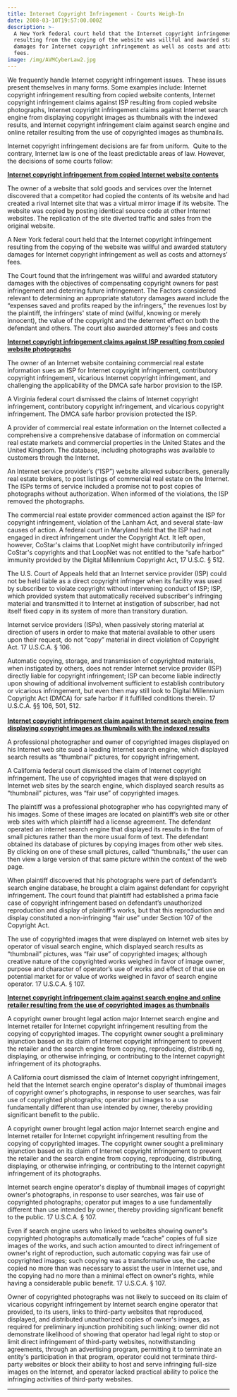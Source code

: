 ```yaml
---
title: Internet Copyright Infringement - Courts Weigh-In
date: 2008-03-10T19:57:00.000Z
description: >-
  A New York federal court held that the Internet copyright infringement
  resulting from the copying of the website was willful and awarded statutory
  damages for Internet copyright infringement as well as costs and attorneys’
  fees.
image: /img/AVMCyberLaw2.jpg
---
```

We frequently handle Internet copyright infringement issues.&nbsp; These issues present themselves in many forms.  Some examples include: Internet copyright infringement resulting from copied website contents, Internet copyright infringement claims against ISP resulting from copied website photographs, Internet copyright infringement claims against Internet search engine from displaying copyright images as thumbnails with the indexed results, and Internet copyright infringement claim against search engine and online retailer resulting from the use of copyrighted images as thumbnails.

Internet copyright infringement decisions are far from uniform.&nbsp; Quite to the contrary, Internet law is one of the least predictable areas of law. However, the decisions of some courts follow:

<u><b>Internet copyright infringement from copied Internet website contents</b></u>

The owner of a website that sold goods and services over the Internet discovered that a competitor had copied the contents of its website and had created a rival Internet site that was a virtual mirror image if its website. The website was copied by posting identical source code at other Internet websites. The replication of the site diverted traffic and sales from the original website.

A New York federal court held that the Internet copyright infringement resulting from the copying of the website was willful and awarded statutory damages for Internet copyright infringement as well as costs and attorneys’ fees.

The Court found that the infringement was willful and awarded statutory damages with the objectives of compensating copyright owners for past infringement and deterring future infringement. The Factors considered relevant to determining an appropriate statutory damages award include the “expenses saved and profits reaped by the infringers,” the revenues lost by the plaintiff, the infringers' state of mind (wilful, knowing or merely innocent), the value of the copyright and the deterrent effect on both the defendant and others. The court also awarded attorney's fees and costs

<u><b>Internet copyright infringement claims against ISP resulting from copied website photographs</b></u>

The owner of an Internet website containing commercial real estate information sues an ISP for Internet copyright infringement, contributory copyright infringement, vicarious Internet copyright infringement, and challenging the applicability of the DMCA safe harbor provision to the ISP.

A Virginia federal court dismissed the claims of Internet copyright infringement, contributory copyright infringement, and vicarious copyright infringement. The DMCA safe harbor provision protected the ISP.

A provider of commercial real estate information on the Internet collected a comprehensive a comprehensive database of information on commercial real estate markets and commercial properties in the United States and the United Kingdom. The database, including photographs was available to customers through the Internet.

An Internet service provider’s (“ISP”) website allowed subscribers, generally real estate brokers, to post listings of commercial real estate on the Internet. The ISPs terms of service included a promise not to post copies of photographs without authorization. When informed of the violations, the ISP removed the photographs.

The commercial real estate provider commenced action against the ISP for copyright infringement, violation of the Lanham Act, and several state-law causes of action. A federal court in Maryland held that the ISP had not engaged in direct infringement under the Copyright Act. It left open, however, CoStar's claims that LoopNet might have contributorily infringed CoStar's copyrights and that LoopNet was not entitled to the “safe harbor” immunity provided by the Digital Millennium Copyright Act, 17 U.S.C. § 512.

The U.S. Court of Appeals held that an Internet service provider (ISP) could not be held liable as a direct copyright infringer when its facility was used by subscriber to violate copyright without intervening conduct of ISP; ISP, which provided system that automatically received subscriber's infringing material and transmitted it to Internet at instigation of subscriber, had not itself fixed copy in its system of more than transitory duration.

Internet service providers (ISPs), when passively storing material at direction of users in order to make that material available to other users upon their request, do not “copy” material in direct violation of Copyright Act. 17 U.S.C.A. § 106.

Automatic copying, storage, and transmission of copyrighted materials, when instigated by others, does not render Internet service provider (ISP) directly liable for copyright infringement; ISP can become liable indirectly upon showing of additional involvement sufficient to establish contributory or vicarious infringement, but even then may still look to Digital Millennium Copyright Act (DMCA) for safe harbor if it fulfilled conditions therein. 17 U.S.C.A. §§ 106, 501, 512.\
<u><b><br />Internet copyright infringement claim against Internet search engine from displaying copyright images as thumbnails with the indexed results</b></u>

A professional photographer and owner of copyrighted images displayed on his Internet web site sued a leading Internet search engine, which displayed search results as “thumbnail” pictures, for copyright infringement.

A California federal court dismissed the claim of Internet copyright infringement. The use of copyrighted images that were displayed on Internet web sites by the search engine, which displayed search results as “thumbnail” pictures, was “fair use” of copyrighted images.

The plaintiff was a professional photographer who has copyrighted many of his images. Some of these images are located on plaintiff’s web site or other web sites with which plaintiff had a license agreement. The defendant operated an internet search engine that displayed its results in the form of small pictures rather than the more usual form of text. The defendant obtained its database of pictures by copying images from other web sites. By clicking on one of these small pictures, called “thumbnails,” the user can then view a large version of that same picture within the context of the web page.

When plaintiff discovered that his photographs were part of defendant’s search engine database, he brought a claim against defendant for copyright infringement. The court found that plaintiff had established a prima facie case of copyright infringement based on defendant’s unauthorized reproduction and display of plaintiff’s works, but that this reproduction and display constituted a non-infringing “fair use” under Section 107 of the Copyright Act.

The use of copyrighted images that were displayed on Internet web sites by operator of visual search engine, which displayed search results as “thumbnail” pictures, was “fair use” of copyrighted images; although creative nature of the copyrighted works weighed in favor of image owner, purpose and character of operator&#8217;s use of works and effect of that use on potential market for or value of works weighed in favor of search engine operator. 17 U.S.C.A. § 107.

<u><b>Internet copyright infringement claim against search engine and online retailer resulting from the use of copyrighted images as thumbnails</b></u>

A copyright owner brought legal action major Internet search engine and Internet retailer for Internet copyright infringement resulting from the copying of copyrighted images. The copyright owner sought a preliminary injunction based on its claim of Internet copyright infringement to prevent the retailer and the search engine from copying, reproducing, distributi ng, displaying, or otherwise infringing, or contributing to the Internet copyright infringement of its photographs.

A California court dismissed the claim of Internet copyright infringement, held that the Internet search engine operator's display of thumbnail images of copyright owner's photographs, in response to user searches, was fair use of copyrighted photographs; operator put images to a use fundamentally different than use intended by owner, thereby providing significant benefit to the public.

A copyright owner brought legal action major Internet search engine and Internet retailer for Internet copyright infringement resulting from the copying of copyrighted images. The copyright owner sought a preliminary injunction based on its claim of Internet copyright infringement to prevent the retailer and the search engine from copying, reproducing, distributing, displaying, or otherwise infringing, or contributing to the Internet copyright infringement of its photographs.

Internet search engine operator's display of thumbnail images of copyright owner's photographs, in response to user searches, was fair use of copyrighted photographs; operator put images to a use fundamentally different than use intended by owner, thereby providing significant benefit to the public. 17 U.S.C.A. § 107.

Even if search engine users who linked to websites showing owner's copyrighted photographs automatically made “cache” copies of full size images of the works, and such action amounted to direct infringement of owner's right of reproduction, such automatic copying was fair use of copyrighted images; such copying was a transformative use, the cache copied no more than was necessary to assist the user in Internet use, and the copying had no more than a minimal effect on owner's rights, while having a considerable public benefit. 17 U.S.C.A. § 107.

Owner of copyrighted photographs was not likely to succeed on its claim of vicarious copyright infringement by Internet search engine operator that provided, to its users, links to third-party websites that reproduced, displayed, and distributed unauthorized copies of owner's images, as required for preliminary injunction prohibiting such linking; owner did not demonstrate likelihood of showing that operator had legal right to stop or limit direct infringement of third-party websites, notwithstanding agreements, through an advertising program, permitting it to terminate an entity's participation in that program, operator could not terminate third-party websites or block their ability to host and serve infringing full-size images on the Internet, and operator lacked practical ability to police the infringing activities of third-party websites.

- - -
